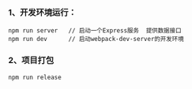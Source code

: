 ### 1、开发环境运行：
    npm run server   // 启动一个Express服务  提供数据接口
    npm run dev      // 启动webpack-dev-server的开发环境

### 2、项目打包
    npm run release
